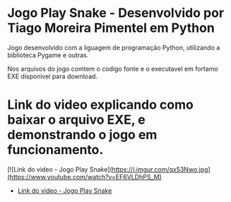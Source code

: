 # Jogo Play Snake - Desenvolvido por Tiago Moreira Pimentel em Python

 Jogo desenvolvido com a liguagem de programação Python, utilizando a biblioteca Pygame e outras.
 
 Nos arquivos do jogo comtem o codigo fonte e o executavel em fortamo EXE disponivel para download.
 
 # Link do video explicando como baixar o arquivo EXE, e demonstrando o jogo em funcionamento.
 
 [![Link do video - Jogo Play Snake](https://i.imgur.com/qx53Nwo.jpg](https://www.youtube.com/watch?v=EF6VLDhPS_M)
 
 * [Link do video - Jogo Play Snake](https://www.youtube.com/watch?v=EF6VLDhPS_M)
 
